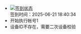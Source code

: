 - [![签到状态](https://github.com/womade/Cloud189-Actions/actions/workflows/main.yml/badge.svg?branch=main)](https://github.com/womade/Cloud189-Actions/actions/workflows/main.yml) <br> 签到时间：2025-06-21 18:40:34
- 开始执行帐号1
- 设备ID不存在，需要二次设备校验
